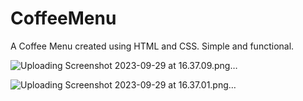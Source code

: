 # CoffeeMenu

A Coffee Menu created using HTML and CSS. Simple and functional.

![Uploading Screenshot 2023-09-29 at 16.37.09.png…]()


![Uploading Screenshot 2023-09-29 at 16.37.01.png…]()
